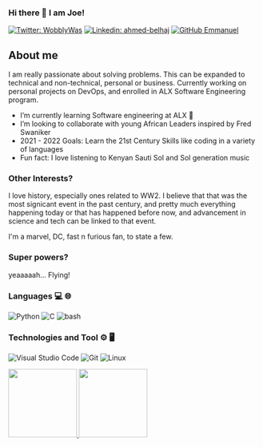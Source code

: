 ### Hi there 👋 I am Joe!

[![Twitter: WobblyWas](https://img.shields.io/twitter/follow/JosephBlue1?style=social)](https://twitter.com/JosephBlue1)
[![Linkedin: ahmed-belhaj](https://img.shields.io/badge/-Emmanuel-purple?style=flat-square&logo=Linkedin&logoColor=white&link=https://www.linkedin.com/in/joseph-emmanuel-i/)](https://www.linkedin.com/in/joseph-emmanuel-i/)
[![GitHub Emmanuel](https://img.shields.io/github/followers/dnjoe96?label=follow&style=social)](https://github.com/dnjoe96)

## About me
I am really passionate about solving problems. This can be expanded to technical and non-technical, personal or business. 
Currently working on personal projects on DevOps, and enrolled in ALX Software Engineering program.

- I’m currently learning Software engineering at ALX 🤣
- I’m looking to collaborate with young African Leaders inspired by Fred Swaniker
- 2021 - 2022 Goals: Learn the 21st Century Skills like coding in a variety of languages
- Fun fact: I love listening to Kenyan Sauti Sol and Sol generation music

### Other Interests?
I love history, especially ones related to WW2. I believe that that was the most signicant event in the past century, and pretty much everything happening today or that has happened before now, and advancement in science and tech can be linked to that event.

I'm a marvel, DC, fast n furious fan, to state a few.

### Super powers?
yeaaaaah... Flying!

### Languages 💻 🌐
![Python](https://img.shields.io/badge/-python-fff?style=flat&logo=python)
![C](https://img.shields.io/badge/-C-fff?&logo=C)
![bash](https://img.shields.io/badge/-bash-fff?&logo=bash)
<!-- ![HTML5](https://img.shields.io/badge/-HTML5-333333?style=flat&logo=HTML5)  -->
<!-- ![CSS](https://img.shields.io/badge/-CSS-333333?style=flat&logo=CSS3) -->

### Technologies and Tool ⚙️ 🖥
![Visual Studio Code](https://img.shields.io/badge/-Visual%20Studio%20Code-333333?style=flat&logo=visual-studio-code&logoColor=007ACC)
![Git](https://img.shields.io/badge/-Git-fff?style=flat&logo=git)
![Linux](https://img.shields.io/badge/-Linux-fff?&logo=Linux&logoColor=FCC624)


<a href="https://github.com/dnjoe96">
<img height="137px" src="https://github-readme-stats.vercel.app/api?username=dnjoe96&hide_title=true&hide_border=true&show_icons=true&include_all_commits=true&count_private=true&line_height=21&text_color=000&icon_color=000&bg_color=0,ea6161,ffc64d,fffc4d,52fa5a&theme=graywhite"/>
<img height="137px" src="https://github-readme-stats.vercel.app/api/top-langs/?username=dnjoe96&hide=html&hide_title=true&hide_border=true&layout=compact&langs_count=7&exclude_repo=comp426,Redventures-Movie-Quotes&text_color=000&icon_color=fff&bg_color=0,52fa5a,4dfcff,c64dff&theme=graywhite"/></a>
